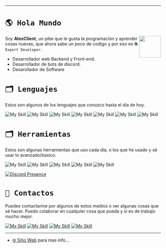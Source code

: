 
---
# ``🌎 Hola Mundo``
<img align='right' src="https://i.imgur.com/168bfMM.jpeg" width="70">

Soy **AlexClient**, un pibe que le gusta la programación y aprender cosas nuevas, que ahora sabe un poco de codigo y por eso es ``📚 Expert Developer.``

* Desarrollador web Backend y Front-end.
* Desarrollador de bots de discord.
* Desarollador de Software

# ``🗂 Lenguajes``
Estos son algunos de los lenguajes que conozco hasta el dia de hoy.

![My Skill](https://skillicons.dev/icons?i=py) ![My Skill](https://skillicons.dev/icons?i=js) ![My Skill](https://skillicons.dev/icons?i=html) ![My Skill](https://skillicons.dev/icons?i=css) ![My Skill](https://skillicons.dev/icons?i=java) ![My Skill](https://skillicons.dev/icons?i=bash) ![My Skill](https://skillicons.dev/icons?i=golang)
 



# ``🗂 Herramientas``
Estos son algunas herramientas que uso cada día, o los que he usado y sé usar lo avanzado/basico.

![My Skill](https://skillicons.dev/icons?i=photoshop) ![My Skill](https://skillicons.dev/icons?i=vscode) ![My Skill](https://skillicons.dev/icons?i=idea) ![My Skill](https://skillicons.dev/icons?i=discord) ![My Skill](https://skillicons.dev/icons?i=blender)
 

[![Discord Presence](https://lanyard.cnrad.dev/api/381816029426221057)](https://discord.com/users/381816029426221057)


# ``📣 Contactos``
Puedes contactarme por algunos de estos medios o ver algunas cosas que sé hacer. Puedo colaborar en cualquier cosa que pueda y si es de trabajo mucho mejor.

[![My Skill](https://skillicons.dev/icons?i=discord)](https://discord.com/users/381816029426221057) [![My Skill](https://skillicons.dev/icons?i=youtube)](https://youtube.com/c/AlexClient) [![My Skill](https://skillicons.dev/icons?i=github)](https://github.com/AlexClient) [![My Skill](https://skillicons.dev/icons?i=instagram)](https://www.instagram.com/alexlcient.01/) 

---

* [🌐 Sitio Web](https://alexclient.shop/) para mas info...
